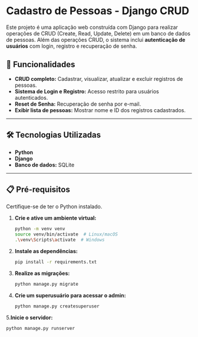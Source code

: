 # Cadastro de Pessoas - Django CRUD

Este projeto é uma aplicação web construída com Django para realizar operações de CRUD (Create, Read, Update, Delete) em um banco de dados de pessoas. Além das operações CRUD, o sistema inclui **autenticação de usuários** com login, registro e recuperação de senha.

## 🚀 Funcionalidades

- **CRUD completo:** Cadastrar, visualizar, atualizar e excluir registros de pessoas.
- **Sistema de Login e Registro:** Acesso restrito para usuários autenticados.
- **Reset de Senha:** Recuperação de senha por e-mail.
- **Exibir lista de pessoas:** Mostrar nome e ID dos registros cadastrados.

---

## 🛠 Tecnologias Utilizadas

- **Python**
- **Django**
- **Banco de dados:** SQLite

---

## 📋 Pré-requisitos

Certifique-se de ter o Python instalado. 

1. **Crie e ative um ambiente virtual:**
   ```bash
   python -m venv venv
   source venv/bin/activate  # Linux/macOS
   .\venv\Scripts\activate  # Windows

2. **Instale as dependências:**
   ```bash
   pip install -r requirements.txt

3. **Realize as migrações:**
   ```bash
   python manage.py migrate

4. **Crie um superusuário para acessar o admin:**
   ```bash
   python manage.py createsuperuser

5.**Inicie o servidor:**
   ```bash
   python manage.py runserver



